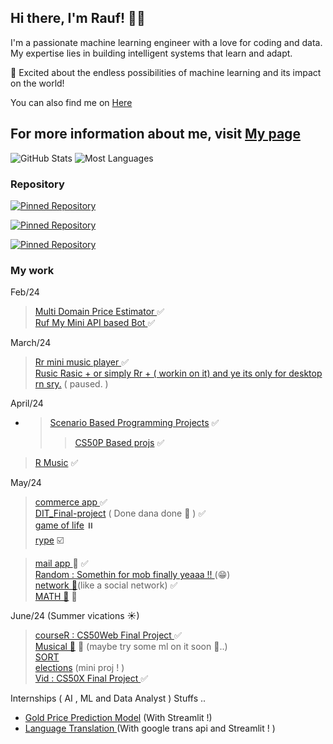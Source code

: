 ## Hi there, I'm Rauf! 👋🏼

I'm a passionate machine learning engineer with a love for coding and data. My expertise lies in building intelligent systems that learn and adapt. 

🚀 Excited about the endless possibilities of machine learning and its impact on the world!

You can also find me on [Here](https://bento.me/rauf) 

For more information about me, visit [My page](https://personal-web-page-lemon.vercel.app/index.html)            
---
<!--
![GitHub Stats](https://github-readme-stats.vercel.app/api?username=Raufjatoi&count_private=true&show_icons=true&theme=cobalt&hide=contribs)
![Most used Languages](https://github-readme-stats.vercel.app/api/top-langs/?username=Raufjatoi&layout=compact&theme=cobalt)

![GitHub Stats](https://github-readme-stats.vercel.app/api?username=Raufjatoi&count_private=true&show_icons=true&theme=radical&hide=contribs)
![Most used Languages](https://github-readme-stats.vercel.app/api/top-langs/?username=Raufjatoi&layout=compact&theme=radical)

![GitHub Stats](https://github-readme-stats.vercel.app/api?username=Raufjatoi&count_private=true&show_icons=true&theme=nightowl&hide=contribs)
![Most Languages](https://github-readme-stats.vercel.app/api/top-langs/?username=Raufjatoi&layout=compact&theme=nightowl)

![Your GitHub Stats](https://github-readme-stats.vercel.app/api?username=Raufjatoi&count_private=true&show_icons=true&theme=dark&hide=contribs&custom_title=My%20GitHub%20Stats&bg_color=000033&title_color=0000FF&text_color=0000FF&icon_color=0000FF)
![Your GitHub Stats](https://github-readme-stats.vercel.app/api?username=Raufjatoi&count_private=true&show_icons=true&theme=dark&hide=contribs&custom_title=My%20GitHub%20Stats&bg_color=000000&title_color=0000FF&text_color=0000FF&icon_color=0000FF)

![Your GitHub Stats](https://github-readme-stats.vercel.app/api?username=Raufjatoi&count_private=true&show_icons=true&theme=dark&hide=contribs&custom_title=My%20GitHub%20Stats&bg_color=1A1B27&title_color=0000FF&text_color=0000FF&icon_color=0000FF)
-->
![GitHub Stats](https://github-readme-stats.vercel.app/api?username=Raufjatoi&count_private=true&show_icons=true&theme=dark&hide=contribs)
![Most Languages](https://github-readme-stats.vercel.app/api/top-langs/?username=Raufjatoi&layout=compact&theme=dark)


### Repository

[![Pinned Repository](https://github-readme-stats.vercel.app/api/pin/?username=Raufjatoi&repo=Multi-domain-price-estimator&theme=dark)](https://github.com/Raufjatoi/Multi-domain-price-estimator)

[![Pinned Repository](https://github-readme-stats.vercel.app/api/pin/?username=Raufjatoi&repo=courseR&theme=dark)](https://github.com/Raufjatoi/courseR)        

[![Pinned Repository](https://github-readme-stats.vercel.app/api/pin/?username=Raufjatoi&repo=DIT_final_project&theme=dark)](https://github.com/Raufjatoi/DIT_final_project) 


<!--
[![Pinned Repository](https://github-readme-stats.vercel.app/api/pin/?username=Raufjatoi&repo=mail&theme=dark)](https://github.com/Raufjatoi/mail)     

[![Pinned Repository](https://github-readme-stats.vercel.app/api/pin/?username=Raufjatoi&repo=Ruf&theme=dark)](https://github.com/Raufjatoi/Ruf) 
[![Pinned Repository](https://github-readme-stats.vercel.app/api/pin/?username=Raufjatoi&repo=Multi-domain-price-estimator&theme=nightowl)](https://github.com/Raufjatoi/Multi-domain-price-estimator)

[![Pinned Repository](https://github-readme-stats.vercel.app/api/pin/?username=Raufjatoi&repo=Mini-clyde&theme=nightowl)](https://github.com/Raufjatoi/Mini-clyde)

[![Pinned Repository](https://github-readme-stats.vercel.app/api/pin/?username=Raufjatoi&repo=Ruf&theme=nightowl)](https://github.com/Raufjatoi/Ruf)
-->
### My work

Feb/24
>[Multi Domain Price Estimator ](https://github.com/Raufjatoi/Multi-domain-price-estimator) ✅          
>[Ruf My Mini API based Bot ](https://github.com/Raufjatoi/Ruf) ✅   

March/24
> [Rr mini music player ](https://rr-music.vercel.app/) ✅     
> [Rusic Rasic + or simply Rr + ( workin on it) and ye its only for desktop rn sry.](https://rr-plus-git-main-raufs-projects-c9139f72.vercel.app/) ( paused. )         

April/24
  - > [Scenario Based Programming Projects](https://raufjatoi.github.io/Scenario-Based-Programming-projects/) ✅   
    > > [CS50P Based projs](https://raufjatoi.github.io/CS50P-based-projects) ✅   
>[R Music](https://github.com/Raufjatoi/flask-music-app) ✅   

May/24  
>[commerce app ](https://github.com/Raufjatoi/commerce)  ✅      
>[DIT_Final-project](https://raufjatoi.github.io/DIT_final_project/) ( Done dana done 🙂 ) ✅       
>[game of life](https://raufjatoi.github.io/game-of-life-) ⏸️           
>[rype](https://raufjatoi.github.io/rype/) ☑️

>[mail app ](https://github.com/Raufjatoi/mail) 📨 ✅        
>[Random : Somethin for mob finally yeaaa !! ](https://raufjatoi.github.io/someapp/) (😁)           
>[network 🛜](https://github.com/Raufjatoi/network)(like a social network) ✅          
>[MATH 🥸](https://raufjatoi.github.io/sci-cal/) 🤙

June/24  (Summer vications ☀)     
>[courseR : CS50Web Final Project ](https://github.com/Raufjatoi/courseR ) ✅     
>[Musical 🎹](https://raufjatoi.github.io/Music-Instruments-/piano1.html) 🎸  (maybe try some ml on it soon 🙂..)        
>[SORT](https://raufjatoi.github.io/sort/)                        
>[elections](https://raufjatoi.github.io/election/) (mini proj ! )                  
>[Vid : CS50X Final Project ](https://github.com/Raufjatoi/vid-2.0) ✅

Internships ( AI , ML and Data Analyst ) Stuffs ..    

- [Gold Price Prediction Model](https://raufjatoi-streamlit-and-ml-s-jwquiu.streamlit.app/) (With Streamlit !)             
- [Language Translation ](https://lan-trans.streamlit.app/) (With google trans api and Streamlit ! )    
